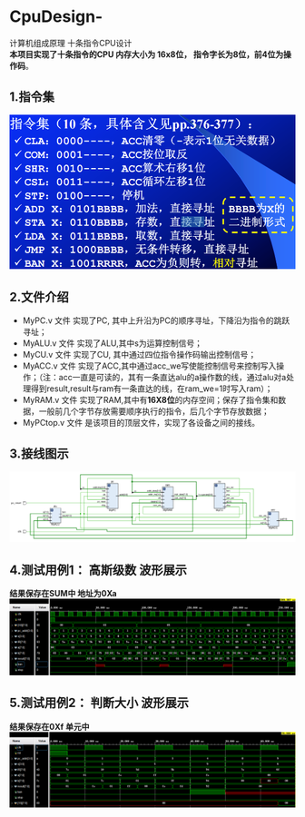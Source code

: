 # CpuDesign-
计算机组成原理 十条指令CPU设计  
**本项目实现了十条指令的CPU 内存大小为 16x8位， 指令字长为8位，前4位为操作码**。
## 1.指令集
![指令集](Image/instruction.png "指令集")
## 2.文件介绍
- MyPC.v  文件 实现了PC, 其中上升沿为PC的顺序寻址，下降沿为指令的跳跃寻址；
- MyALU.v 文件 实现了ALU,其中s为运算控制信号；
- MyCU.v  文件 实现了CU, 其中通过四位指令操作码输出控制信号；
- MyACC.v 文件 实现了ACC,其中通过acc_we写使能控制信号来控制写入操作；（注：acc一直是可读的，其有一条直达alu的a操作数的线，通过alu对a处理得到result,result与ram有一条直达的线，在ram_we=1时写入ram）；
- MyRAM.v 文件 实现了RAM,其中有**16X8位**的内存空间；保存了指令集和数据，一般前几个字节存放需要顺序执行的指令，后几个字节存放数据；
- MyPCtop.v 文件 是该项目的顶层文件，实现了各设备之间的接线。

## 3.接线图示
![接线图示](Image/wire.png "接线图示")
## 4.测试用例1： 高斯级数 波形展示
**结果保存在SUM中 地址为0Xa**  
![测试样例1波形图](Image/test1.png "测试样例1波形图")
## 5.测试用例2： 判断大小 波形展示
**结果保存在0Xf 单元中**  
![测试样例2波形图](Image/test2.png "测试样例2波形图")
